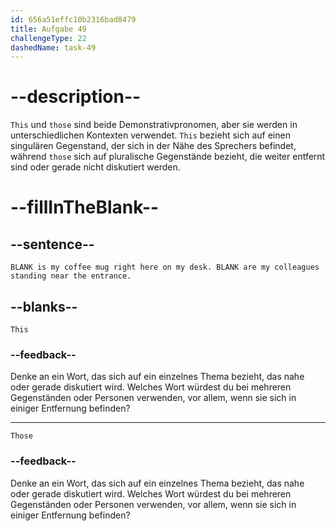 ```yaml
---
id: 656a51effc10b2316bad8479
title: Aufgabe 49
challengeType: 22
dashedName: task-49
---
```


# --description--

`This` und `those` sind beide Demonstrativpronomen, aber sie werden in unterschiedlichen Kontexten verwendet. `This` bezieht sich auf einen singulären Gegenstand, der sich in der Nähe des Sprechers befindet, während `those` sich auf pluralische Gegenstände bezieht, die weiter entfernt sind oder gerade nicht diskutiert werden.

# --fillInTheBlank--

## --sentence--

`BLANK is my coffee mug right here on my desk. BLANK are my colleagues standing near the entrance.`

## --blanks--

`This`

### --feedback--

Denke an ein Wort, das sich auf ein einzelnes Thema bezieht, das nahe oder gerade diskutiert wird. Welches Wort würdest du bei mehreren Gegenständen oder Personen verwenden, vor allem, wenn sie sich in einiger Entfernung befinden?

---

`Those`

### --feedback--

Denke an ein Wort, das sich auf ein einzelnes Thema bezieht, das nahe oder gerade diskutiert wird. Welches Wort würdest du bei mehreren Gegenständen oder Personen verwenden, vor allem, wenn sie sich in einiger Entfernung befinden?
